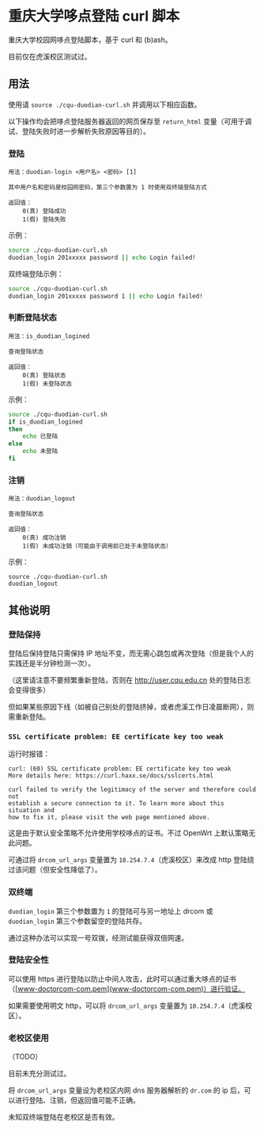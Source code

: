 # 重庆大学哆点登陆 curl 脚本

重庆大学校园网哆点登陆脚本，基于 curl 和 (b)ash。

目前仅在虎溪校区测试过。

## 用法

使用请 `source ./cqu-duodian-curl.sh` 并调用以下相应函数。

以下操作均会把哆点登陆服务器返回的网页保存至 `return_html` 变量（可用于调试、登陆失败时进一步解析失败原因等目的）。

### 登陆
```
用法：duodian-login <用户名> <密码> [1]

其中用户名和密码是校园网密码，第三个参数置为 1 时使用双终端登陆方式

返回值：
    0(真) 登陆成功
    1(假) 登陆失败
```

示例：

``` bash
source ./cqu-duodian-curl.sh
duodian_login 201xxxxx password || echo Login failed!
```

双终端登陆示例：

``` bash
source ./cqu-duodian-curl.sh
duodian_login 201xxxxx password 1 || echo Login failed!
```

### 判断登陆状态
```
用法：is_duodian_logined

查询登陆状态

返回值：
    0(真) 登陆状态
    1(假) 未登陆状态
```

示例：

``` bash
source ./cqu-duodian-curl.sh
if is_duodian_logined
then
    echo 已登陆
else
    echo 未登陆
fi
```

### 注销
```
用法：duodian_logout

查询登陆状态

返回值：
    0(真) 成功注销
    1(假) 未成功注销（可能由于调用前已处于未登陆状态）
```

示例：

```
source ./cqu-duodian-curl.sh
duodian_logout
```

## 其他说明

### 登陆保持

登陆后保持登陆只需保持 IP 地址不变，而无需心跳包或再次登陆（但是我个人的实践还是半分钟检测一次）。

（这里请注意不要频繁重新登陆，否则在 <http://user.cqu.edu.cn> 处的登陆日志会变得很多）

但如果某些原因下线（如被自己别处的登陆挤掉，或者虎溪工作日凌晨断网），则需重新登陆。

### `SSL certificate problem: EE certificate key too weak`

运行时报错：

```
curl: (60) SSL certificate problem: EE certificate key too weak
More details here: https://curl.haxx.se/docs/sslcerts.html

curl failed to verify the legitimacy of the server and therefore could not
establish a secure connection to it. To learn more about this situation and
how to fix it, please visit the web page mentioned above.
```

这是由于默认安全策略不允许使用学校哆点的证书。不过 OpenWrt 上默认策略无此问题。

可通过将 `drcom_url_args` 变量置为 `10.254.7.4`（虎溪校区）来改成 http 登陆绕过该问题（但安全性降低了）。

### 双终端

`duodian_login` 第三个参数置为 `1` 的登陆可与另一地址上 drcom 或 `duodian_login` 第三个参数留空的登陆共存。

通过这种办法可以实现一号双拨，经测试能获得双倍网速。

### 登陆安全性

可以使用 https 进行登陆以防止中间人攻击，此时可以通过重大哆点的证书（[www-doctorcom-com.pem](www-doctorcom-com.pem)）进行验证。

如果需要使用明文 http，可以将 `drcom_url_args` 变量置为 `10.254.7.4`（虎溪校区）。

### 老校区使用

（TODO）

目前未充分测试过。

将 `drcom_url_args` 变量设为老校区内网 dns 服务器解析的 `dr.com` 的 ip 后，可以进行登陆、注销，但返回值可能不正确。

未知双终端登陆在老校区是否有效。
